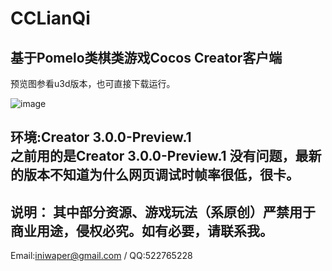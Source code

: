 # CCLianQi
基于Pomelo类棋类游戏Cocos Creator客户端
----
预览图参看u3d版本，也可直接下载运行。

![image](https://github.com/iniwap/CCLianQiClient/blob/main/screenshots/1.jpg)

环境:Creator 3.0.0-Preview.1     
之前用的是Creator 3.0.0-Preview.1 没有问题，最新的版本不知道为什么网页调试时帧率很低，很卡。
---
说明：
其中部分资源、游戏玩法（系原创）严禁用于商业用途，侵权必究。如有必要，请联系我。
---
Email:iniwaper@gmail.com / QQ:522765228  
